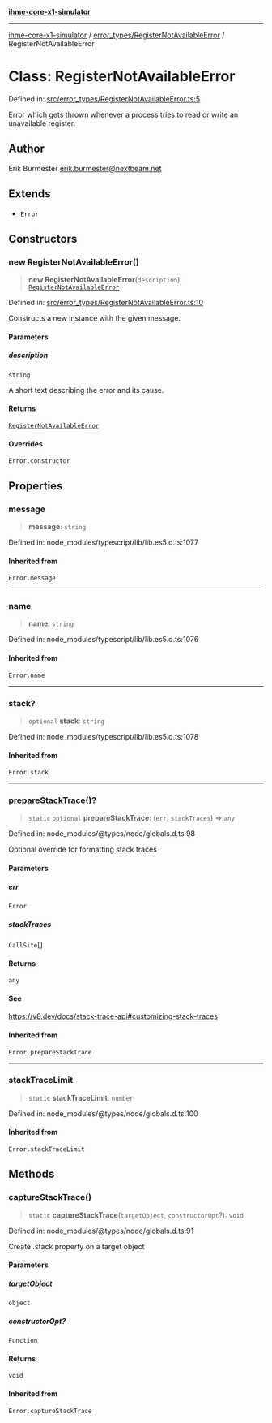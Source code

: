 [**ihme-core-x1-simulator**](../../../README.md)

***

[ihme-core-x1-simulator](../../../modules.md) / [error\_types/RegisterNotAvailableError](../README.md) / RegisterNotAvailableError

# Class: RegisterNotAvailableError

Defined in: [src/error\_types/RegisterNotAvailableError.ts:5](https://github.com/ProgrammIt/CPU-Simulator/blob/96764be0553f95d688bfe5600c9ae9aea8701845/src/error_types/RegisterNotAvailableError.ts#L5)

Error which gets thrown whenever a process tries to read or write an unavailable register.

## Author

Erik Burmester <erik.burmester@nextbeam.net>

## Extends

- `Error`

## Constructors

### new RegisterNotAvailableError()

> **new RegisterNotAvailableError**(`description`): [`RegisterNotAvailableError`](RegisterNotAvailableError.md)

Defined in: [src/error\_types/RegisterNotAvailableError.ts:10](https://github.com/ProgrammIt/CPU-Simulator/blob/96764be0553f95d688bfe5600c9ae9aea8701845/src/error_types/RegisterNotAvailableError.ts#L10)

Constructs a new instance with the given message.

#### Parameters

##### description

`string`

A short text describing the error and its cause.

#### Returns

[`RegisterNotAvailableError`](RegisterNotAvailableError.md)

#### Overrides

`Error.constructor`

## Properties

### message

> **message**: `string`

Defined in: node\_modules/typescript/lib/lib.es5.d.ts:1077

#### Inherited from

`Error.message`

***

### name

> **name**: `string`

Defined in: node\_modules/typescript/lib/lib.es5.d.ts:1076

#### Inherited from

`Error.name`

***

### stack?

> `optional` **stack**: `string`

Defined in: node\_modules/typescript/lib/lib.es5.d.ts:1078

#### Inherited from

`Error.stack`

***

### prepareStackTrace()?

> `static` `optional` **prepareStackTrace**: (`err`, `stackTraces`) => `any`

Defined in: node\_modules/@types/node/globals.d.ts:98

Optional override for formatting stack traces

#### Parameters

##### err

`Error`

##### stackTraces

`CallSite`[]

#### Returns

`any`

#### See

https://v8.dev/docs/stack-trace-api#customizing-stack-traces

#### Inherited from

`Error.prepareStackTrace`

***

### stackTraceLimit

> `static` **stackTraceLimit**: `number`

Defined in: node\_modules/@types/node/globals.d.ts:100

#### Inherited from

`Error.stackTraceLimit`

## Methods

### captureStackTrace()

> `static` **captureStackTrace**(`targetObject`, `constructorOpt`?): `void`

Defined in: node\_modules/@types/node/globals.d.ts:91

Create .stack property on a target object

#### Parameters

##### targetObject

`object`

##### constructorOpt?

`Function`

#### Returns

`void`

#### Inherited from

`Error.captureStackTrace`
